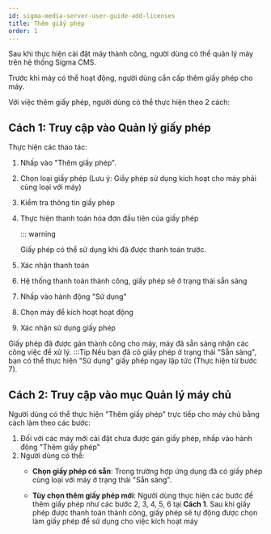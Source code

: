 ```yaml
---
id: sigma-media-server-user-guide-add-licenses
title: Thêm giấy phép
order: 1
---
```


Sau khi thực hiện cài đặt máy thành công, người dùng có thể quản lý máy trên hệ thống Sigma CMS.

Trước khi máy có thể hoạt động, người dùng cần cấp thêm giấy phép cho máy.

Với việc thêm giấy phép, người dùng có thể thực hiện theo 2 cách:

## Cách 1: Truy cập vào Quản lý giấy phép

Thực hiện các thao tác:

1. Nhấp vào "Thêm giấy phép".

2. Chọn loại giấy phép (Lưu ý: Giấy phép sử dụng kích hoạt cho máy phải cùng loại với máy)

3. Kiểm tra thông tin giấy phép

4. Thực hiện thanh toán hóa đơn đầu tiên của giấy phép

   ::: warning

   Giấy phép có thể sử dụng khi đã được thanh toán trước.

5. Xác nhận thanh toán

6. Hệ thống thanh toán thành công, giấy phép sẽ ở trạng thái sẵn sàng

7. Nhấp vào hành động "Sử dụng"

8. Chọn máy để kích hoạt hoạt động

9. Xác nhận sử dụng giấy phép

Giấy phép đã được gán thành công cho máy, máy đã sẵn sàng nhận các công việc để xử lý.
:::Tip
Nếu bạn đã có giấy phép ở trạng thái "Sẵn sàng", bạn có thể thực hiện "Sử dụng" giấy phép ngay lập tức (Thực hiện từ bước 7).

## Cách 2: Truy cập vào mục Quản lý máy chủ

Người dùng có thể thực hiện "Thêm giấy phép" trực tiếp cho máy chủ bằng cách làm theo các bước:

1. Đối với các máy mới cài đặt chưa được gán giấy phép, nhấp vào hành động "Thêm giấy phép"
2. Người dùng có thể:
   - **Chọn giấy phép có sẵn**: Trong trường hợp ứng dụng đã có giấy phép cùng loại với máy ở trạng thái "Sẵn sàng".

   - **Tùy chọn thêm giấy phép mới**: Người dùng thực hiện các bước để thêm giấy phép như các bước 2, 3, 4, 5, 6 tại **Cách 1**. Sau khi giấy phép được thanh toán thành công, giấy phép sẽ tự động được chọn làm giấy phép để sử dụng cho việc kích hoạt máy
